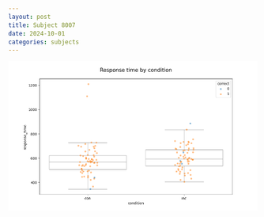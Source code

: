 ```yaml
---
layout: post
title: Subject 8007
date: 2024-10-01
categories: subjects
---
```


![](data/8007/run-1/8007_NF_rt.png)
